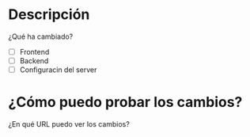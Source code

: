 # Descripción
¿Qué ha cambiado?

- [ ] Frontend
- [ ] Backend
- [ ] Configuracin del server

# ¿Cómo puedo probar los cambios?
¿En qué URL puedo ver los cambios?
